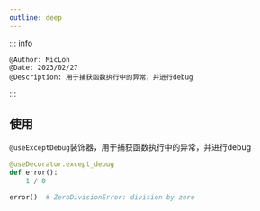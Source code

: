 ```yaml
---
outline: deep
---
```


::: info

    @Author: MicLon
    @Date: 2023/02/27
    @Description: 用于捕获函数执行中的异常，并进行debug

:::

## 使用

`@useExceptDebug`装饰器，用于捕获函数执行中的异常，并进行debug

```python
@useDecorator.except_debug
def error():
    1 / 0

error()  # ZeroDivisionError: division by zero
```

